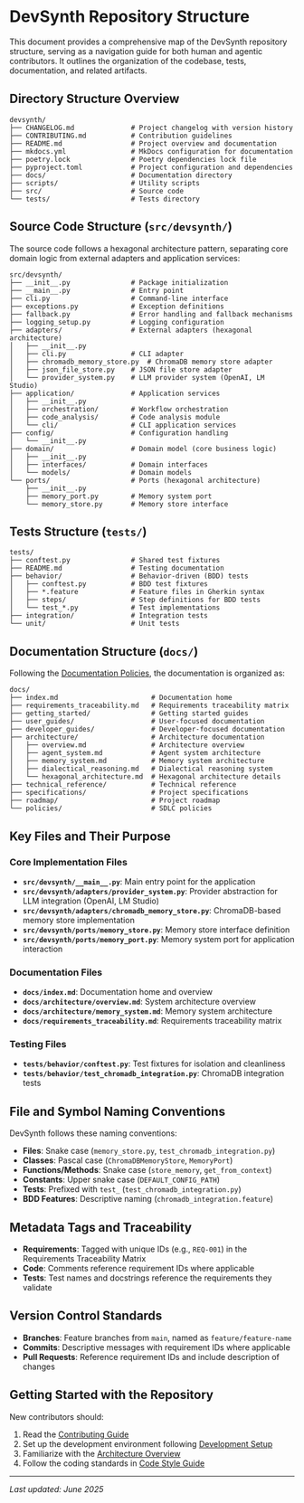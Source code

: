 # DevSynth Repository Structure

This document provides a comprehensive map of the DevSynth repository structure, serving as a navigation guide for both human and agentic contributors. It outlines the organization of the codebase, tests, documentation, and related artifacts.

## Directory Structure Overview

```
devsynth/
├── CHANGELOG.md              # Project changelog with version history
├── CONTRIBUTING.md           # Contribution guidelines
├── README.md                 # Project overview and documentation
├── mkdocs.yml                # MkDocs configuration for documentation
├── poetry.lock               # Poetry dependencies lock file
├── pyproject.toml            # Project configuration and dependencies
├── docs/                     # Documentation directory
├── scripts/                  # Utility scripts
├── src/                      # Source code
└── tests/                    # Tests directory
```

## Source Code Structure (`src/devsynth/`)

The source code follows a hexagonal architecture pattern, separating core domain logic from external adapters and application services:

```
src/devsynth/
├── __init__.py               # Package initialization
├── __main__.py               # Entry point
├── cli.py                    # Command-line interface
├── exceptions.py             # Exception definitions
├── fallback.py               # Error handling and fallback mechanisms
├── logging_setup.py          # Logging configuration
├── adapters/                 # External adapters (hexagonal architecture)
│   ├── __init__.py
│   ├── cli.py                # CLI adapter
│   ├── chromadb_memory_store.py  # ChromaDB memory store adapter
│   ├── json_file_store.py    # JSON file store adapter
│   └── provider_system.py    # LLM provider system (OpenAI, LM Studio)
├── application/              # Application services
│   ├── __init__.py
│   ├── orchestration/        # Workflow orchestration
│   ├── code_analysis/        # Code analysis module
│   └── cli/                  # CLI application services
├── config/                   # Configuration handling
│   └── __init__.py
├── domain/                   # Domain model (core business logic)
│   ├── __init__.py
│   ├── interfaces/           # Domain interfaces
│   └── models/               # Domain models
└── ports/                    # Ports (hexagonal architecture)
    ├── __init__.py
    ├── memory_port.py        # Memory system port
    └── memory_store.py       # Memory store interface
```

## Tests Structure (`tests/`)

```
tests/
├── conftest.py               # Shared test fixtures
├── README.md                 # Testing documentation
├── behavior/                 # Behavior-driven (BDD) tests
│   ├── conftest.py           # BDD test fixtures
│   ├── *.feature             # Feature files in Gherkin syntax
│   ├── steps/                # Step definitions for BDD tests
│   └── test_*.py             # Test implementations
├── integration/              # Integration tests
└── unit/                     # Unit tests
```

## Documentation Structure (`docs/`)

Following the [Documentation Policies](policies/documentation_policies.md), the documentation is organized as:

```
docs/
├── index.md                       # Documentation home
├── requirements_traceability.md   # Requirements traceability matrix
├── getting_started/               # Getting started guides
├── user_guides/                   # User-focused documentation
├── developer_guides/              # Developer-focused documentation
├── architecture/                  # Architecture documentation
│   ├── overview.md                # Architecture overview
│   ├── agent_system.md            # Agent system architecture
│   ├── memory_system.md           # Memory system architecture
│   ├── dialectical_reasoning.md   # Dialectical reasoning system
│   └── hexagonal_architecture.md  # Hexagonal architecture details
├── technical_reference/           # Technical reference
├── specifications/                # Project specifications
├── roadmap/                       # Project roadmap
└── policies/                      # SDLC policies
```

## Key Files and Their Purpose

### Core Implementation Files

- **`src/devsynth/__main__.py`**: Main entry point for the application
- **`src/devsynth/adapters/provider_system.py`**: Provider abstraction for LLM integration (OpenAI, LM Studio)
- **`src/devsynth/adapters/chromadb_memory_store.py`**: ChromaDB-based memory store implementation
- **`src/devsynth/ports/memory_store.py`**: Memory store interface definition
- **`src/devsynth/ports/memory_port.py`**: Memory system port for application interaction

### Documentation Files

- **`docs/index.md`**: Documentation home and overview
- **`docs/architecture/overview.md`**: System architecture overview
- **`docs/architecture/memory_system.md`**: Memory system architecture
- **`docs/requirements_traceability.md`**: Requirements traceability matrix

### Testing Files

- **`tests/behavior/conftest.py`**: Test fixtures for isolation and cleanliness
- **`tests/behavior/test_chromadb_integration.py`**: ChromaDB integration tests

## File and Symbol Naming Conventions

DevSynth follows these naming conventions:

- **Files**: Snake case (`memory_store.py`, `test_chromadb_integration.py`)
- **Classes**: Pascal case (`ChromaDBMemoryStore`, `MemoryPort`)
- **Functions/Methods**: Snake case (`store_memory`, `get_from_context`)
- **Constants**: Upper snake case (`DEFAULT_CONFIG_PATH`)
- **Tests**: Prefixed with `test_` (`test_chromadb_integration.py`)
- **BDD Features**: Descriptive naming (`chromadb_integration.feature`)

## Metadata Tags and Traceability

- **Requirements**: Tagged with unique IDs (e.g., `REQ-001`) in the Requirements Traceability Matrix
- **Code**: Comments reference requirement IDs where applicable
- **Tests**: Test names and docstrings reference the requirements they validate

## Version Control Standards

- **Branches**: Feature branches from `main`, named as `feature/feature-name`
- **Commits**: Descriptive messages with requirement IDs where applicable
- **Pull Requests**: Reference requirement IDs and include description of changes

## Getting Started with the Repository

New contributors should:

1. Read the [Contributing Guide](developer_guides/contributing.md)
2. Set up the development environment following [Development Setup](developer_guides/development_setup.md)
3. Familiarize with the [Architecture Overview](architecture/overview.md)
4. Follow the coding standards in [Code Style Guide](developer_guides/code_style.md)

---

_Last updated: June 2025_
